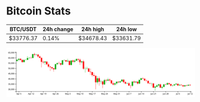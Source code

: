 # Bitcoin Stats

BTC/USDT|24h change|24h high|24h low|
|---|---|---|---|
|$33776.37|0.14%|$34678.43|$33631.79|

<img src="./chart.svg">
